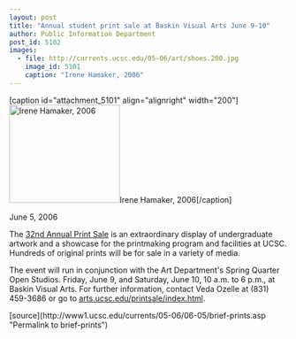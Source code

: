 ```yaml
---
layout: post
title: "Annual student print sale at Baskin Visual Arts June 9-10"
author: Public Information Department
post_id: 5102
images:
  - file: http://currents.ucsc.edu/05-06/art/shoes.200.jpg
    image_id: 5101
    caption: "Irene Hamaker, 2006"
---
```


[caption id="attachment_5101" align="alignright" width="200"]<a href="http://localhost/mysite/wp-content/uploads/2006/06/shoes.200.jpg"><img class="size-full wp-image-5101" src="http://localhost/mysite/wp-content/uploads/2006/06/shoes.200.jpg" alt="Irene Hamaker, 2006" width="200" height="177" /></a>Irene Hamaker, 2006[/caption]
<a name="content" id="content"></a>
<p>
  June 5, 2006
</p>
<p>
  The <a href="http://arts.ucsc.edu/printsale/index.html">32nd Annual Print Sale</a> is an extraordinary display of undergraduate artwork and a showcase for the printmaking program and facilities at UCSC. Hundreds of original prints will be for sale in a variety of media.
</p>
<p>
  The event will run in conjunction with the Art Department's Spring Quarter Open Studios. Friday, June 9, and Saturday, June 10, 10 a.m. to 6 p.m., at Baskin Visual Arts. For further information, contact Veda Ozelle at (831) 459-3686 or go to <a href="http://arts.ucsc.edu/printsale/index.html">arts.ucsc.edu/printsale/index.html</a>.
</p>
[source](http://www1.ucsc.edu/currents/05-06/06-05/brief-prints.asp "Permalink to brief-prints")
